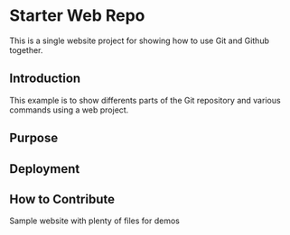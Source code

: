 # Starter Web Repo

This is a single website project for showing how to use Git and Github together.

## Introduction

This example is to show differents parts of the Git repository and various commands using a web project.

## Purpose

## Deployment 
## How to Contribute


Sample website with plenty of files for demos
